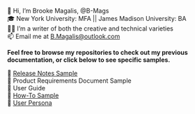 👋 Hi, I’m Brooke Magalis, @B-Mags <br> 
🎓 New York University: MFA || James Madison University: BA <br> 
✍🏻 I’m a writer of both the creative and technical varieties <br> 
📫 Email me at B.Magalis@outlook.com <br> 

**Feel free to browse my repositories to check out my previous documentation, or click below to see specific samples.**

🔗 [Release Notes Sample](https://github.com/B-Mags/Studio-CAT-App-Documentation/blob/main/StudioCAT%20Release%20Notes%201.0.0.md) <br>
🔗 Product Requirements Document Sample <br>
🔗 User Guide <br> 
🔗 [How-To Sample](https://github.com/B-Mags/Audio-Engineering-How-Tos/blob/main/HowToMasterAnAudiobook.md) <br>
🔗 [User Persona](https://github.com/B-Mags/Studio-CAT-App-Documentation/blob/main/StudioCATUserPersona.md) <br> 


<!---
B-Mags/B-Mags is a ✨ special ✨ repository because its `README.md` (this file) appears on your GitHub profile.
You can click the Preview link to take a look at your changes.
--->

